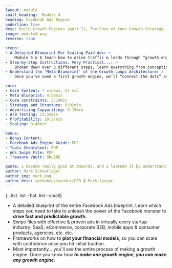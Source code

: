 ```yaml
---
layout: module
small_heading:  Module 4
heading: Facebook Ads Engine
underline: true
desc: Build Growth Engines (part I), The Core of Your Growth Strategy...
image: module4.png
reverse: true

steps:
- A Detailed Blueprint For Scaling Paid Ads: >
    Module 5 & 6 teach how to drive traffic & leads through “growth engines”. This module breaks down the step-by-step blueprint for Fb ads.
- Step-by-step Instructions. Very Practical...: >
    Broken down over 5 different steps, learn everything from concepting, to A/B testing, tooling and scaling. A very <i>practical</i> module.
- Understand the ‘Meta-Blueprint’ of the Growth Loops Architecture: >
    Once you’ve seen a first growth engine, we’ll “connect the dots” and give the meta-blueprint that you can apply across any other channel.

core:
- Core Content: 7 videos, 57 min
- Meta Blueprint: 4:56min
- Core constraints: 5:19min
- Strategy and Structure: 6:02min
- Advertising Copywriting: 9:15min
- A/B testing: 13:32min
- Profitability: 10:27min
- Scaling: 8:46min

bonus:
- Bonus Content:
- Facebook Ads Engine Guide: PDF
- Tools Cheatsheet: PDF
- Ads Swipe File: PDF
- Treasure Vault: ONLINE

quote: I became really good at Adwords, and I learned it by understanding Facebook..
author: Mark Schnetlager
author_img: mark.png
author_desc: <p>&nbsp;founder/CEO @ Markify</p>
---
```


{: .list .list--flat .list--small}
- A detailed blueprint of the entire Facebook Ads blueprint. Learn which steps you need to take to unleash the power of the Facebook monster to <b>drive fast and predictable growth.</b>
- Swipe files with effective & proven ads in virtually every startup industry: SaaS, eCommerce, corporate B2B, mobile apps & consumer products, agencies, etc. etc.
- Frameworks on how to <b>plot your financial models</b>, so you can scale with confidence once you hit initial traction.
- Most importantly… you'll see the entire process of making a growth engine. Once you know how <b><i>to make one growth engine, you can make any growth engine.</i></b>
